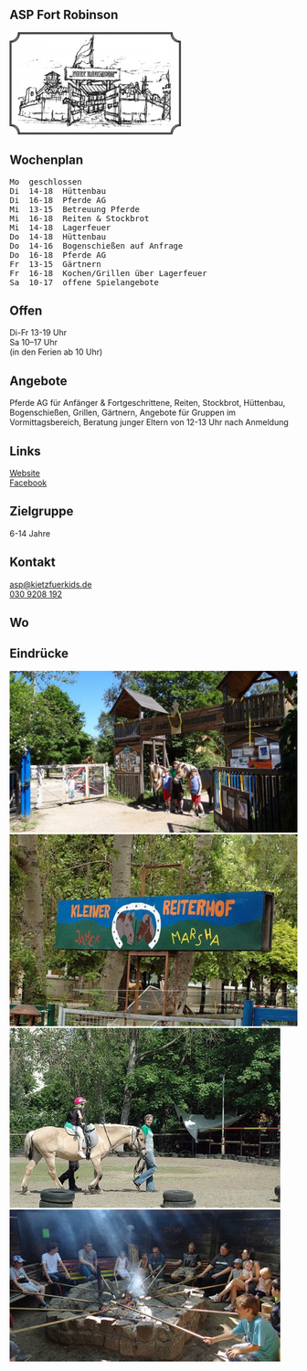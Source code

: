## ASP Fort Robinson
<img id="topmedia" src="images/Logos/ASP_Fort_Robinson.jpg" />

## Wochenplan
<pre id="weeklyschedule">
Mo  geschlossen
Di  14-18  Hüttenbau
Di  16-18  Pferde AG
Mi  13-15  Betreuung Pferde
Mi  16-18  Reiten & Stockbrot
Mi  14-18  Lagerfeuer
Do  14-18  Hüttenbau
Do  14-16  Bogenschießen auf Anfrage
Do  16-18  Pferde AG
Fr  13-15  Gärtnern
Fr  16-18  Kochen/Grillen über Lagerfeuer
Sa  10-17  offene Spielangebote
</pre>

## Offen
Di-Fr 13-19 Uhr<br>
Sa 10–17 Uhr<br>
(in den Ferien ab 10 Uhr)

## Angebote
<p id="activities">Pferde AG für Anfänger & Fortgeschrittene, Reiten, Stockbrot, Hüttenbau, Bogenschießen, Grillen, Gärtnern, Angebote für Gruppen im Vormittagsbereich, Beratung junger Eltern von 12-13 Uhr nach Anmeldung
</p>

## Links
<a class="external_link" target="_blank" href="http://www.kietzfuerkids.de/fort-robinson/">Website</a><br>
<a class="external_link" target="_blank" href="https://www.facebook.com/pages/Fort-Robinson-ASP/294121017862787">Facebook</a>

## Zielgruppe
6-14 Jahre

## Kontakt
[asp@kietzfuerkids.de](mailto:asp@kietzfuerkids.de)<br>
<a href="tel:+49309208192">030 9208 192</a>

## Wo
<div id="gmap"></div>
<script>window.onload = showMap('Wartiner Str. 79, 13057 Berlin', 0, 'gmap_mini')</script>

## Eindrücke
<div class="mediacontainer">
  <img src="images/ASP_Fort_Robinson/1.jpg" />
  <img src="images/ASP_Fort_Robinson/2.jpg" />
  <img src="images/ASP_Fort_Robinson/3.jpg" />
  <img src="images/ASP_Fort_Robinson/4.jpg" />
</div>
